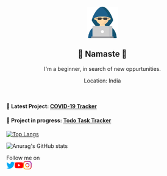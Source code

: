 
  <p align="center">
  <img align="center" alt="Hi there" width="82px" src="hacker.svg" />
  <h2 align="center">🙏 Namaste 🙏</h2>
  <p align="center">I'm a beginner, in search of new oppurtunities.</p>
  <p align="center">Location: India<p>
  </p>
<br>





#### 🌟 Latest Project: [COVID-19 Tracker](https://github.com/swatikp99/covid19-tracker-IN)

#### 🚧  Project in progress: [Todo Task Tracker](https://github.com/swatikp99/todo-task)



[![Top Langs](https://github-readme-stats.vercel.app/api/top-langs/?username=swatikp99&langs_count=10&layout=compact&show_icons=true&theme=midnight-purple)](https://github.com/anuraghazra/github-readme-stats)


![Anurag's GitHub stats](https://github-readme-stats.vercel.app/api?username=swatikp99&show_icons=true&theme=midnight-purple)

Follow me on
<br>
<a href="https://twitter.com/swatikp99">
  <img align="left" alt=" Swatik Pattanayak | Twitter" width="22px" src="twitter.svg" />
</a>
<a href="https://www.youtube.com/channel/UC1ERt5qMeQ01laa2hBXTRDQ">
  <img align="left" alt="Swatik Pattanayak | YouTube" width="22px" src="youtube.svg" />
</a>
<a href="https://www.instagram.com/swatik_p/">
  <img align="left" alt="Swatik Pattanayak | Instagram" width="22px" src="instagram.svg" />
</a>

<br/>



<!--
**swatikp99/swatikp99** is a ✨ _special_ ✨ repository because its `README.md` (this file) appears on your GitHub profile.

Here are some ideas to get you started:

- 🔭 I’m currently working on ...
- 🌱 I’m currently learning ...
- 👯 I’m looking to collaborate on ...
- 🤔 I’m looking for help with ...
- 💬 Ask me about ...
- 📫 How to reach me: ...
- 😄 Pronouns: ...
- ⚡ Fun fact: ...
-->
